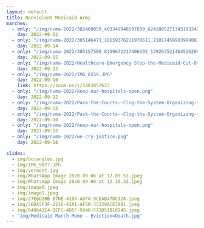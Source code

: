 ```yaml
---
layout: default
title: Nonviolent Medicaid Army
marches:
  - only: "/img/nvma-2022/302469050_403349948597839_6241085271345193249_n.jpg"
    day: 2022-09-12
  - only: "/img/nvma-2022/305146471_10159376211978611_2181745998399908254_n.jpg"
    day: 2022-09-14
  - only: "/img/nvma-2022/305157500_8159672217406192_139263521464526290_n.jpg"
    day: 2022-09-15
  - only: "/img/nvma-2022/Healthcare-Emergency-Stop-the-Medicaid-Cut-Offs.png"
    day: 2022-09-13
  - only: "/img/nvma-2022/IMG_6559.JPG"
    day: 2022-09-10
    link: https://zoom.us/i/5483957623
  - only: "/img/nvma-2022/keep-our-hospitals-open.png"
    day: 2022-09-12
  - only: "/img/nvma-2022/Pack-the-Courts--Clog-the-System-Organizing-to-Fight-Medicaid-Cut-offs-1.png"
    day: 2022-09-15
  - only: "/img/nvma-2022/Pack-the-Courts--Clog-the-System-Organizing-to-Fight-Medicaid-Cut-offs-2.png"
    day: 2022-09-10
  - only: "/img/nvma-2022/keep-our-hospitals-open.png"
    day: 2022-09-12
  - only: "/img/nvma-2022/we-cry-justice.png"
    day: 2022-09-18

slides:
  - img/bojangles.jpg
  - img/IMG_9077.JPG
  - img/vermont.jpg
  - img/WhatsApp Image 2020-09-06 at 12.09.51.jpeg
  - img/WhatsApp Image 2020-09-06 at 12.10.33.jpeg
  - img/image0.jpeg
  - img/image1.jpeg
  - img/27E6D2BB-B7DE-4184-ADFA-9CEAB47DC328.jpeg
  - img/2EDA5F3F-2216-41A1-AF50-35229ACE38B1.jpeg
  - img/640641E4-BCFC-4D5F-9046-F71D51B10945.jpeg
  - "img/Medicaid March Meme - Eviction=Death.jpg"
---
```

